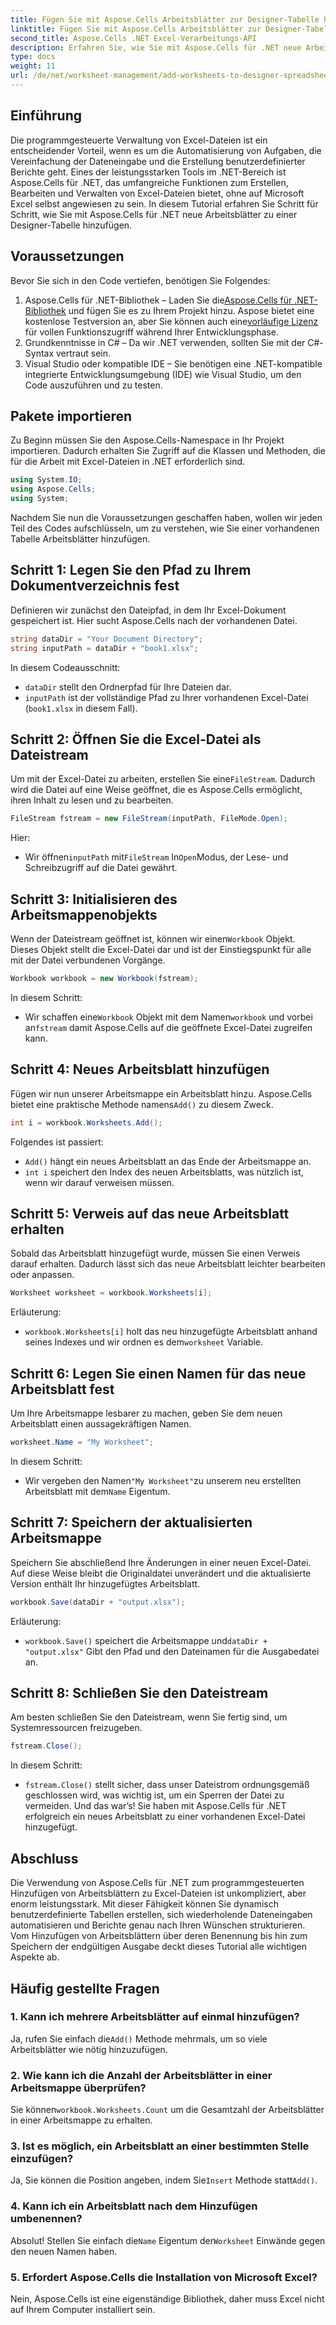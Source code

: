 ```yaml
---
title: Fügen Sie mit Aspose.Cells Arbeitsblätter zur Designer-Tabelle hinzu
linktitle: Fügen Sie mit Aspose.Cells Arbeitsblätter zur Designer-Tabelle hinzu
second_title: Aspose.Cells .NET Excel-Verarbeitungs-API
description: Erfahren Sie, wie Sie mit Aspose.Cells für .NET neue Arbeitsblätter zu vorhandenen Excel-Dateien hinzufügen. Eine Schritt-für-Schritt-Anleitung mit Beispielen, FAQs und mehr zur Vereinfachung Ihrer Codierungsaufgaben.
type: docs
weight: 11
url: /de/net/worksheet-management/add-worksheets-to-designer-spreadsheet/
---
```

## Einführung
Die programmgesteuerte Verwaltung von Excel-Dateien ist ein entscheidender Vorteil, wenn es um die Automatisierung von Aufgaben, die Vereinfachung der Dateneingabe und die Erstellung benutzerdefinierter Berichte geht. Eines der leistungsstarken Tools im .NET-Bereich ist Aspose.Cells für .NET, das umfangreiche Funktionen zum Erstellen, Bearbeiten und Verwalten von Excel-Dateien bietet, ohne auf Microsoft Excel selbst angewiesen zu sein. In diesem Tutorial erfahren Sie Schritt für Schritt, wie Sie mit Aspose.Cells für .NET neue Arbeitsblätter zu einer Designer-Tabelle hinzufügen.
## Voraussetzungen
Bevor Sie sich in den Code vertiefen, benötigen Sie Folgendes:
1.  Aspose.Cells für .NET-Bibliothek – Laden Sie die[Aspose.Cells für .NET-Bibliothek](https://releases.aspose.com/cells/net/) und fügen Sie es zu Ihrem Projekt hinzu. Aspose bietet eine kostenlose Testversion an, aber Sie können auch eine[vorläufige Lizenz](https://purchase.aspose.com/temporary-license/) für vollen Funktionszugriff während Ihrer Entwicklungsphase.
2. Grundkenntnisse in C# – Da wir .NET verwenden, sollten Sie mit der C#-Syntax vertraut sein.
3. Visual Studio oder kompatible IDE – Sie benötigen eine .NET-kompatible integrierte Entwicklungsumgebung (IDE) wie Visual Studio, um den Code auszuführen und zu testen.
## Pakete importieren
Zu Beginn müssen Sie den Aspose.Cells-Namespace in Ihr Projekt importieren. Dadurch erhalten Sie Zugriff auf die Klassen und Methoden, die für die Arbeit mit Excel-Dateien in .NET erforderlich sind.
```csharp
using System.IO;
using Aspose.Cells;
using System;
```
Nachdem Sie nun die Voraussetzungen geschaffen haben, wollen wir jeden Teil des Codes aufschlüsseln, um zu verstehen, wie Sie einer vorhandenen Tabelle Arbeitsblätter hinzufügen.
## Schritt 1: Legen Sie den Pfad zu Ihrem Dokumentverzeichnis fest
Definieren wir zunächst den Dateipfad, in dem Ihr Excel-Dokument gespeichert ist. Hier sucht Aspose.Cells nach der vorhandenen Datei.
```csharp
string dataDir = "Your Document Directory";
string inputPath = dataDir + "book1.xlsx";
```
In diesem Codeausschnitt:
- `dataDir` stellt den Ordnerpfad für Ihre Dateien dar.
- `inputPath` ist der vollständige Pfad zu Ihrer vorhandenen Excel-Datei (`book1.xlsx` in diesem Fall).
## Schritt 2: Öffnen Sie die Excel-Datei als Dateistream
 Um mit der Excel-Datei zu arbeiten, erstellen Sie eine`FileStream`. Dadurch wird die Datei auf eine Weise geöffnet, die es Aspose.Cells ermöglicht, ihren Inhalt zu lesen und zu bearbeiten.
```csharp
FileStream fstream = new FileStream(inputPath, FileMode.Open);
```
Hier:
-  Wir öffnen`inputPath` mit`FileStream` In`Open`Modus, der Lese- und Schreibzugriff auf die Datei gewährt.
## Schritt 3: Initialisieren des Arbeitsmappenobjekts
 Wenn der Dateistream geöffnet ist, können wir einen`Workbook` Objekt. Dieses Objekt stellt die Excel-Datei dar und ist der Einstiegspunkt für alle mit der Datei verbundenen Vorgänge.
```csharp
Workbook workbook = new Workbook(fstream);
```
In diesem Schritt:
-  Wir schaffen eine`Workbook` Objekt mit dem Namen`workbook` und vorbei an`fstream` damit Aspose.Cells auf die geöffnete Excel-Datei zugreifen kann.
## Schritt 4: Neues Arbeitsblatt hinzufügen
 Fügen wir nun unserer Arbeitsmappe ein Arbeitsblatt hinzu. Aspose.Cells bietet eine praktische Methode namens`Add()` zu diesem Zweck.
```csharp
int i = workbook.Worksheets.Add();
```
Folgendes ist passiert:
- `Add()` hängt ein neues Arbeitsblatt an das Ende der Arbeitsmappe an.
- `int i` speichert den Index des neuen Arbeitsblatts, was nützlich ist, wenn wir darauf verweisen müssen.
## Schritt 5: Verweis auf das neue Arbeitsblatt erhalten
Sobald das Arbeitsblatt hinzugefügt wurde, müssen Sie einen Verweis darauf erhalten. Dadurch lässt sich das neue Arbeitsblatt leichter bearbeiten oder anpassen.
```csharp
Worksheet worksheet = workbook.Worksheets[i];
```
Erläuterung:
- `workbook.Worksheets[i]` holt das neu hinzugefügte Arbeitsblatt anhand seines Indexes und wir ordnen es dem`worksheet` Variable.
## Schritt 6: Legen Sie einen Namen für das neue Arbeitsblatt fest
Um Ihre Arbeitsmappe lesbarer zu machen, geben Sie dem neuen Arbeitsblatt einen aussagekräftigen Namen.
```csharp
worksheet.Name = "My Worksheet";
```
In diesem Schritt:
-  Wir vergeben den Namen`"My Worksheet"`zu unserem neu erstellten Arbeitsblatt mit dem`Name` Eigentum.
## Schritt 7: Speichern der aktualisierten Arbeitsmappe
Speichern Sie abschließend Ihre Änderungen in einer neuen Excel-Datei. Auf diese Weise bleibt die Originaldatei unverändert und die aktualisierte Version enthält Ihr hinzugefügtes Arbeitsblatt.
```csharp
workbook.Save(dataDir + "output.xlsx");
```
Erläuterung:
- `workbook.Save()` speichert die Arbeitsmappe und`dataDir + "output.xlsx"` Gibt den Pfad und den Dateinamen für die Ausgabedatei an.
## Schritt 8: Schließen Sie den Dateistream
Am besten schließen Sie den Dateistream, wenn Sie fertig sind, um Systemressourcen freizugeben.
```csharp
fstream.Close();
```
In diesem Schritt:
- `fstream.Close()` stellt sicher, dass unser Dateistrom ordnungsgemäß geschlossen wird, was wichtig ist, um ein Sperren der Datei zu vermeiden.
Und das war’s! Sie haben mit Aspose.Cells für .NET erfolgreich ein neues Arbeitsblatt zu einer vorhandenen Excel-Datei hinzugefügt.
## Abschluss
Die Verwendung von Aspose.Cells für .NET zum programmgesteuerten Hinzufügen von Arbeitsblättern zu Excel-Dateien ist unkompliziert, aber enorm leistungsstark. Mit dieser Fähigkeit können Sie dynamisch benutzerdefinierte Tabellen erstellen, sich wiederholende Dateneingaben automatisieren und Berichte genau nach Ihren Wünschen strukturieren. Vom Hinzufügen von Arbeitsblättern über deren Benennung bis hin zum Speichern der endgültigen Ausgabe deckt dieses Tutorial alle wichtigen Aspekte ab.
## Häufig gestellte Fragen
### 1. Kann ich mehrere Arbeitsblätter auf einmal hinzufügen?
 Ja, rufen Sie einfach die`Add()` Methode mehrmals, um so viele Arbeitsblätter wie nötig hinzuzufügen.
### 2. Wie kann ich die Anzahl der Arbeitsblätter in einer Arbeitsmappe überprüfen?
 Sie können`workbook.Worksheets.Count` um die Gesamtzahl der Arbeitsblätter in einer Arbeitsmappe zu erhalten.
### 3. Ist es möglich, ein Arbeitsblatt an einer bestimmten Stelle einzufügen?
 Ja, Sie können die Position angeben, indem Sie`Insert` Methode statt`Add()`.
### 4. Kann ich ein Arbeitsblatt nach dem Hinzufügen umbenennen?
 Absolut! Stellen Sie einfach die`Name` Eigentum der`Worksheet` Einwände gegen den neuen Namen haben.
### 5. Erfordert Aspose.Cells die Installation von Microsoft Excel?
Nein, Aspose.Cells ist eine eigenständige Bibliothek, daher muss Excel nicht auf Ihrem Computer installiert sein.
